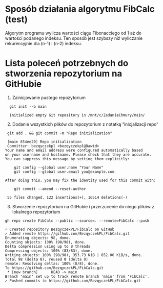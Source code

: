 # Sposób działania algorytmu FibCalc (test)

Algorytm programu wylicza wartości ciągu Fibonacciego od 1 aż do wartości podanego indeksu. Ten sposób jest szybszy niż wyliczanie rekurencyjnie dla (n-1) i (n-2) indeksu.

# Lista poleceń potrzebnych do stworzenia repozytorium na GitHubie
1. Zainicjowanie pustego repozytorium
```
  git init --b main
  
  Initialized empty Git repository in /mnt/c/ZadanieChmury/main/
```
2. Dodanie wszystkich plików do repozytorium z notatką "inicjalizacji repo"
```
 git add . && git commit -m "Repo initialization"
 
 [main 654ee29] Repo initialization
 Committer: bezqyczekpl <bezqyczekpl@Dawid>
Your name and email address were configured automatically based
on your username and hostname. Please check that they are accurate.
You can suppress this message by setting them explicitly:

    git config --global user.name "Your Name"
    git config --global user.email you@example.com

After doing this, you may fix the identity used for this commit with:

    git commit --amend --reset-author

 55 files changed, 122 insertions(+), 16514 deletions(-)
```
3. Stworzenie repozytorium na GitHubie i przerzucenie do niego plików z lokalnego repozytorium
```
gh repo create FibCalc --public --source=. --remote=FibCalc --push

✓ Created repository BezqyczekPL/FibCalc on GitHub
✓ Added remote https://github.com/BezqyczekPL/FibCalc.git
Enumerating objects: 98, done.
Counting objects: 100% (98/98), done.
Delta compression using up to 8 threads
Compressing objects: 100% (83/83), done.
Writing objects: 100% (98/98), 353.73 KiB | 652.00 KiB/s, done.
Total 98 (delta 8), reused 0 (delta 0)
remote: Resolving deltas: 100% (8/8), done.
To https://github.com/BezqyczekPL/FibCalc.git
 * [new branch]      HEAD -> main
Branch 'main' set up to track remote branch 'main' from 'FibCalc'.
✓ Pushed commits to https://github.com/BezqyczekPL/FibCalc.git
```
